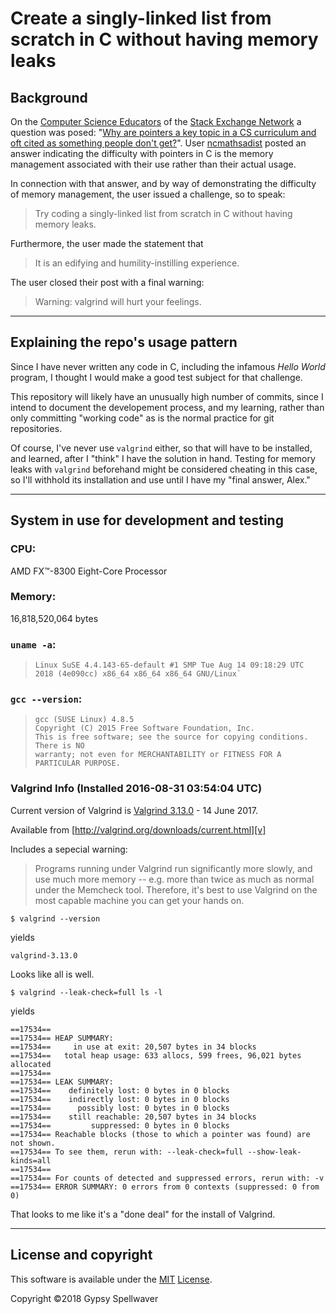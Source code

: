 # Create a singly-linked list from scratch in C without having memory leaks

## Background

On the [Computer Science Educators][c] of the [Stack Exchange Network][s] a question was posed: "[Why are pointers a key topic in a CS curriculum and oft cited as something people don't get?][q]". User [ncmathsadist][u] posted an answer indicating the difficulty with pointers in C is the memory management associated with their use rather than their actual usage.

In connection with that answer, and by way of demonstrating the difficulty of memory management, the user issued a challenge, so to speak:

> Try coding a singly-linked list from scratch in C without having memory leaks.

Furthermore, the user made the statement that

> It is an edifying and humility-instilling experience.

The user closed their post with a final warning:

> Warning: valgrind will hurt your feelings.

---

## Explaining the repo's usage pattern

Since I have never written any code in C, including the infamous _Hello World_ program, I thought I would make a good test subject for that challenge.

This repository will likely have an unusually high number of commits, since I intend to document the developement process, and my learning, rather than only committing "working code" as is the normal practice for git repositories.

Of course, I've never use `valgrind` either, so that will have to be installed, and learned, after I "think" I have the solution in hand. Testing for memory leaks with `valgrind` beforehand might be considered cheating in this case, so I'll withhold its installation and use until I have my "final answer, Alex."

---

## System in use for development and testing

### CPU:

AMD FX™-8300 Eight-Core Processor

### Memory:

16,818,520,064 bytes

### `uname -a`:

>     Linux SuSE 4.4.143-65-default #1 SMP Tue Aug 14 09:18:29 UTC 2018 (4e090cc) x86_64 x86_64 x86_64 GNU/Linux`

### `gcc --version`:

>     gcc (SUSE Linux) 4.8.5
>     Copyright (C) 2015 Free Software Foundation, Inc.
>     This is free software; see the source for copying conditions. There is NO
>     warranty; not even for MERCHANTABILITY or FITNESS FOR A PARTICULAR PURPOSE.

### Valgrind Info (Installed 2016-08-31 03:54:04 UTC)

Current version of Valgrind is [Valgrind 3.13.0][d] - 14 June 2017.

Available from [http://valgrind.org/downloads/current.html][v]

Includes a sepecial warning:

>  Programs running under Valgrind run significantly more slowly, and use much more memory -- e.g. more than twice as much as normal under the Memcheck tool. Therefore, it's best to use Valgrind on the most capable machine you can get your hands on.

    $ valgrind --version

yields

    valgrind-3.13.0

Looks like all is well.

    $ valgrind --leak-check=full ls -l

yields

    ==17534==
    ==17534== HEAP SUMMARY:
    ==17534==     in use at exit: 20,507 bytes in 34 blocks
    ==17534==   total heap usage: 633 allocs, 599 frees, 96,021 bytes allocated
    ==17534==
    ==17534== LEAK SUMMARY:
    ==17534==    definitely lost: 0 bytes in 0 blocks
    ==17534==    indirectly lost: 0 bytes in 0 blocks
    ==17534==      possibly lost: 0 bytes in 0 blocks
    ==17534==    still reachable: 20,507 bytes in 34 blocks
    ==17534==         suppressed: 0 bytes in 0 blocks
    ==17534== Reachable blocks (those to which a pointer was found) are not shown.
    ==17534== To see them, rerun with: --leak-check=full --show-leak-kinds=all
    ==17534==
    ==17534== For counts of detected and suppressed errors, rerun with: -v
    ==17534== ERROR SUMMARY: 0 errors from 0 contexts (suppressed: 0 from 0)

That looks to me like it's a "done deal" for the install of Valgrind.

---

## License and copyright

This software is available under the [MIT][m] [License][l].

Copyright ©2018 Gypsy Spellwaver


  [a]: https://cseducators.stackexchange.com/a/5007/104
  [c]: https://cseducators.stackexchange.com
  [d]: ftp://sourceware.org/pub/valgrind/valgrind-3.13.0.tar.bz2
  [l]: https://en.wikipedia.org/wiki/MIT_License
  [m]: https://opensource.org/licenses/MIT
  [q]: https://cseducators.stackexchange.com/q/5003/104
  [s]: https://stackexchange.com
  [u]: https://cseducators.stackexchange.com/users/21/ncmathsadist
  [v]: http://valgrind.org/downloads/current.html
